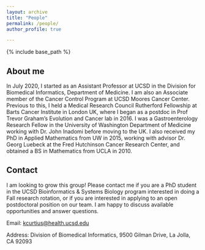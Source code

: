 ```yaml
---
layout: archive
title: "People"
permalink: /people/
author_profile: true

---
```


{% include base_path %}



<h2>About me </h2>

In July 2020, I started as an Assistant Professor at UCSD in the Division for Biomedical Informatics, Department of Medicine. I am also an Associate member of the Cancer Control Program at UCSD Moores Cancer Center. Previous to this, I held a Medical Research Council Rutherford Fellowship at Barts Cancer Institute in London UK, where I began as a postdoc in Prof Trevor Graham’s Evolution and Cancer lab in 2016. I was a Gastroenterology Research Fellow in the University of Washington Department of Medicine working with Dr. John Inadomi before moving to the UK. I also received my PhD in Applied Mathematics from UW in 2015, working with advisor Dr. Georg Luebeck at the Fred Hutchinson Cancer Research Center, and obtained a BS in Mathematics from UCLA in 2010. 


<h2>Contact</h2>

I am looking to grow this group! Please contact me if you are a PhD student in the UCSD Bioinformatics & Systems Biology program interested in doing a Fall research rotation, or if you are interested in applying to an open postdoctoral position on our team. I am happy to discuss available opportunities and answer questions. 

Email: kcurtius@health.ucsd.edu

Address: Division of Biomedical Informatics, 9500 Gilman Drive, La Jolla, CA 92093

